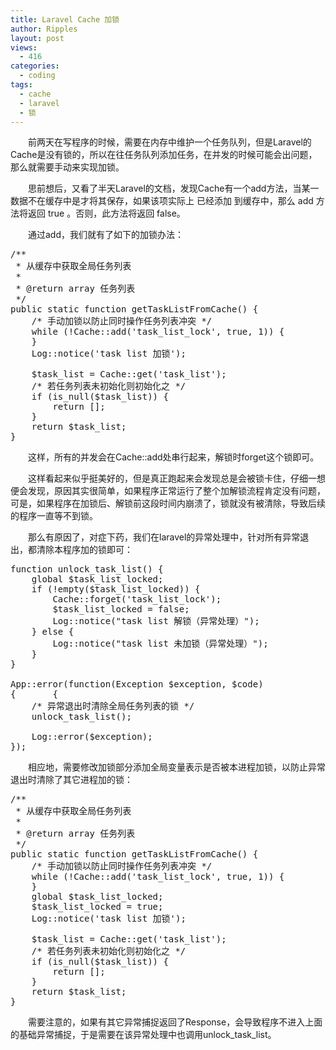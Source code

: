```yaml
---
title: Laravel Cache 加锁
author: Ripples
layout: post
views:
  - 416
categories:
  - coding
tags:
  - cache
  - laravel
  - 锁
---
```

<p style="text-indent: 2em;">
  前两天在写程序的时候，需要在内存中维护一个任务队列，但是Laravel的Cache是没有锁的，所以在往任务队列添加任务，在并发的时候可能会出问题，那么就需要手动来实现加锁。
</p>

<p style="text-indent: 2em;">
  思前想后，又看了半天Laravel的文档，发现Cache有一个add方法，当某一数据不在缓存中是才将其保存，如果该项实际上 已经添加 到缓存中，那么 add 方法将返回 true 。否则，此方法将返回 false。
</p>

<!--more-->

<p style="text-indent: 2em;">
  通过add，我们就有了如下的加锁办法：
</p>

<pre class="brush:php;toolbar:false">/**
&nbsp;*&nbsp;从缓存中获取全局任务列表
&nbsp;*
&nbsp;*&nbsp;@return&nbsp;array&nbsp;任务列表
&nbsp;*/
public&nbsp;static&nbsp;function&nbsp;getTaskListFromCache()&nbsp;{
&nbsp;&nbsp;&nbsp;&nbsp;/*&nbsp;手动加锁以防止同时操作任务列表冲突&nbsp;*/
&nbsp;&nbsp;&nbsp;&nbsp;while&nbsp;(!Cache::add(&#39;task_list_lock&#39;,&nbsp;true,&nbsp;1))&nbsp;{
&nbsp;&nbsp;&nbsp;&nbsp;}
&nbsp;&nbsp;&nbsp;&nbsp;Log::notice(&#39;task&nbsp;list&nbsp;加锁&#39;);

&nbsp;&nbsp;&nbsp;&nbsp;$task_list&nbsp;=&nbsp;Cache::get(&#39;task_list&#39;);
&nbsp;&nbsp;&nbsp;&nbsp;/*&nbsp;若任务列表未初始化则初始化之&nbsp;*/
&nbsp;&nbsp;&nbsp;&nbsp;if&nbsp;(is_null($task_list))&nbsp;{
&nbsp;&nbsp;&nbsp;&nbsp;&nbsp;&nbsp;&nbsp;&nbsp;return&nbsp;[];
&nbsp;&nbsp;&nbsp;&nbsp;}
&nbsp;&nbsp;&nbsp;&nbsp;return&nbsp;$task_list;
}</pre>

<p style="text-indent: 2em;">
  这样，所有的并发会在Cache::add处串行起来，解锁时forget这个锁即可。
</p>

<p style="text-indent: 2em;">
  这样看起来似乎挺美好的，但是真正跑起来会发现总是会被锁卡住，仔细一想便会发现，原因其实很简单，如果程序正常运行了整个加解锁流程肯定没有问题，可是，如果程序在加锁后、解锁前这段时间内崩溃了，锁就没有被清除，导致后续的程序一直等不到锁。
</p>

<p style="text-indent: 2em;">
  那么有原因了，对症下药，我们在laravel的异常处理中，针对所有异常退出，都清除本程序加的锁即可：
</p>

<pre class="brush:php;toolbar:false">function&nbsp;unlock_task_list()&nbsp;{
&nbsp;&nbsp;&nbsp;&nbsp;global&nbsp;$task_list_locked;
&nbsp;&nbsp;&nbsp;&nbsp;if&nbsp;(!empty($task_list_locked))&nbsp;{
&nbsp;&nbsp;&nbsp;&nbsp;&nbsp;&nbsp;&nbsp;&nbsp;Cache::forget(&#39;task_list_lock&#39;);
&nbsp;&nbsp;&nbsp;&nbsp;&nbsp;&nbsp;&nbsp;&nbsp;$task_list_locked&nbsp;=&nbsp;false;
&nbsp;&nbsp;&nbsp;&nbsp;&nbsp;&nbsp;&nbsp;&nbsp;Log::notice("task&nbsp;list&nbsp;解锁（异常处理）");
&nbsp;&nbsp;&nbsp;&nbsp;}&nbsp;else&nbsp;{
&nbsp;&nbsp;&nbsp;&nbsp;&nbsp;&nbsp;&nbsp;&nbsp;Log::notice("task&nbsp;list&nbsp;未加锁（异常处理）");
&nbsp;&nbsp;&nbsp;&nbsp;}
}

App::error(function(Exception&nbsp;$exception,&nbsp;$code)
{&nbsp;&nbsp;&nbsp;&nbsp;&nbsp;&nbsp;&nbsp;{
&nbsp;&nbsp;&nbsp;&nbsp;/*&nbsp;异常退出时清除全局任务列表的锁&nbsp;*/
&nbsp;&nbsp;&nbsp;&nbsp;unlock_task_list();

&nbsp;&nbsp;&nbsp;&nbsp;Log::error($exception);
});</pre>

<p style="text-indent: 2em;">
  相应地，需要修改加锁部分添加全局变量表示是否被本进程加锁，以防止异常退出时清除了其它进程加的锁：
</p>

<pre class="brush:php;toolbar:false">/**
&nbsp;*&nbsp;从缓存中获取全局任务列表
&nbsp;*
&nbsp;*&nbsp;@return&nbsp;array&nbsp;任务列表
&nbsp;*/
public&nbsp;static&nbsp;function&nbsp;getTaskListFromCache()&nbsp;{
&nbsp;&nbsp;&nbsp;&nbsp;/*&nbsp;手动加锁以防止同时操作任务列表冲突&nbsp;*/
&nbsp;&nbsp;&nbsp;&nbsp;while&nbsp;(!Cache::add(&#39;task_list_lock&#39;,&nbsp;true,&nbsp;1))&nbsp;{
&nbsp;&nbsp;&nbsp;&nbsp;}
&nbsp;&nbsp;&nbsp;&nbsp;global&nbsp;$task_list_locked;
&nbsp;&nbsp;&nbsp;&nbsp;$task_list_locked&nbsp;=&nbsp;true;
&nbsp;&nbsp;&nbsp;&nbsp;Log::notice(&#39;task&nbsp;list&nbsp;加锁&#39;);

&nbsp;&nbsp;&nbsp;&nbsp;$task_list&nbsp;=&nbsp;Cache::get(&#39;task_list&#39;);
&nbsp;&nbsp;&nbsp;&nbsp;/*&nbsp;若任务列表未初始化则初始化之&nbsp;*/
&nbsp;&nbsp;&nbsp;&nbsp;if&nbsp;(is_null($task_list))&nbsp;{
&nbsp;&nbsp;&nbsp;&nbsp;&nbsp;&nbsp;&nbsp;&nbsp;return&nbsp;[];
&nbsp;&nbsp;&nbsp;&nbsp;}
&nbsp;&nbsp;&nbsp;&nbsp;return&nbsp;$task_list;
}</pre>

<p style="text-indent: 2em;">
  需要注意的，如果有其它异常捕捉返回了Response，会导致程序不进入上面的基础异常捕捉，于是需要在该异常处理中也调用unlock_task_list。
</p>
